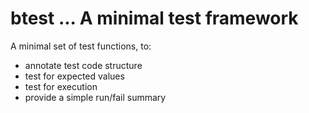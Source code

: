 # btest ... A minimal test framework

A minimal set of test functions, to:
 - annotate test code structure
 - test for expected values
 - test for execution
 - provide a simple run/fail summary



